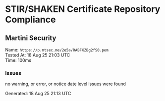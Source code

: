 # STIR/SHAKEN Certificate Repository Compliance

## Martini Security

Name: `https://p.mtsec.me/2e5a/RABFXZBg2fS0.pem`\
Tested At: 18 Aug 25 21:03 UTC\
Time: 100ms

### Issues

no warning, or error, or notice date level issues were found

Generated: 18 Aug 25 21:13 UTC